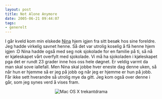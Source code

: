 ```yaml
---
layout: post
title: Not Alone Anymore
date: 2005-06-21 09:44:07
tags: 
- generelt
---
```

I går kveld kom min elskede <a href="http://nenia.slaskdot.org">Nina</a> hjem igjen fra sitt besøk hos sine foreldre. Jeg hadde virkelig savnet henne. Så det var utrolig koselig å få henne hjem igjen :D Nina hadde også med seg nok sjokolade for en familie på ti, så nå er kjøleskapet vårt overfylt med sjokolade. Vi må ha sjokoladen i kjøleskapet pga det er rundt 23 grader inne hos oss hele døgnet. Er veldig varmt da man skal sove iallefall. Men Nina skal jobbe hver eneste dag denne uken, så når hun er hjemme så er jeg på jobb og når jeg er hjemme er hun på jobb. Får ikke sett hverandre så utrolig mye da gitt. Jeg kom også over denne i går, som jeg synes verd å vises fram. <div align="center"><img src="http://stuff.slaskdot.org/694.jpg" alt="Mac OS X trekantdrama" /></div>
